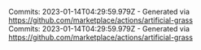 Commits: 2023-01-14T04:29:59.979Z - Generated via https://github.com/marketplace/actions/artificial-grass
<br>
Commits: 2023-01-14T04:29:59.979Z - Generated via https://github.com/marketplace/actions/artificial-grass
<br>
